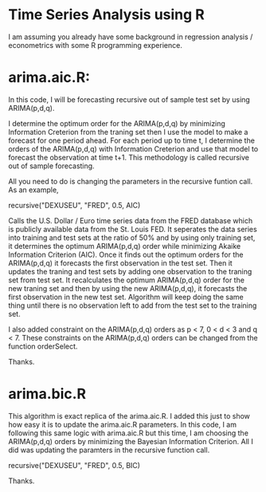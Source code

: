 # Time Series Analysis using R 

I am assuming you already have some background in regression analysis / econometrics with some R programming experience. 

# arima.aic.R: 
In this code, I will be forecasting recursive out of sample test set by using ARIMA(p,d,q). 

I determine the optimum order for the ARIMA(p,d,q) by minimizing Information Creterion from the traning set then I use the model to make a  forecast for one period ahead. For each period up to time t, I determine the orders of the ARIMA(p,d,q) with Information Creterion and use that model to forecast the observation at time t+1. This methodology is called recursive out of sample forecasting. 

All you need to do is changing the parameters in the recursive funtion call. 
As an example, 

recursive("DEXUSEU", "FRED", 0.5, AIC)

Calls the U.S. Dollar / Euro time series data from the FRED database which is publicly available data from the St. Louis FED. 
It seperates the data series into training and test sets at the ratio of 50% and by using only training set, it determines the optimum ARIMA(p,d,q) order while minimizing Akaike Information Criterion (AIC). Once it finds out the optimum orders for the ARIMA(p,d,q) it forecasts the first observation in the test set.
Then it updates the traning and test sets by adding one observation to the traning set from test set. It recalculates the optimum ARIMA(p,d,q) order for the new traning set and then by using the new ARIMA(p,d,q), it forecasts the first observation in the new test set.
Algorithm will keep doing the same thing until there is no observation left to add from the test set to the training set. 

I also added constraint on the ARIMA(p,d,q) orders as p < 7, 0 < d < 3 and q < 7. 
These constraints on the ARIMA(p,d,q) orders can be changed from the function orderSelect. 

Thanks. 

# arima.bic.R 
This algorithm is exact replica of the arima.aic.R. I added this just to show how easy it is to update the arima.aic.R parameters. 
In this code, I am following this same logic with arima.aic.R but this time, I am choosing the ARIMA(p,d,q) orders by minimizing the Bayesian Information Criterion. All I did was updating the paramters in the recursive function call. 

recursive("DEXUSEU", "FRED", 0.5, BIC)

Thanks. 




